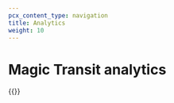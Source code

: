 ```yaml
---
pcx_content_type: navigation
title: Analytics
weight: 10
---
```


# Magic Transit analytics


{{<directory-listing>}}